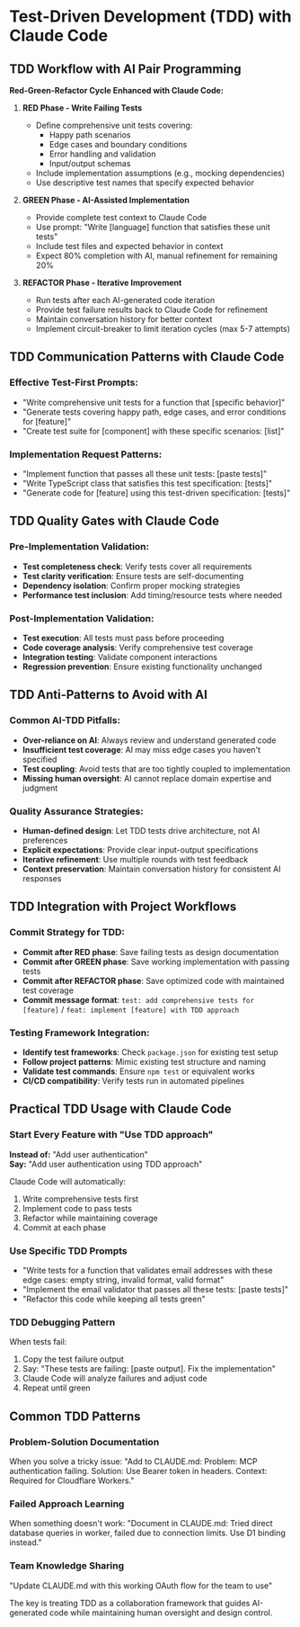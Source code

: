 # Test-Driven Development (TDD) with Claude Code

## TDD Workflow with AI Pair Programming
**Red-Green-Refactor Cycle Enhanced with Claude Code:**

1. **RED Phase - Write Failing Tests**
   - Define comprehensive unit tests covering:
     * Happy path scenarios
     * Edge cases and boundary conditions
     * Error handling and validation
     * Input/output schemas
   - Include implementation assumptions (e.g., mocking dependencies)
   - Use descriptive test names that specify expected behavior

2. **GREEN Phase - AI-Assisted Implementation**
   - Provide complete test context to Claude Code
   - Use prompt: "Write [language] function that satisfies these unit tests"
   - Include test files and expected behavior in context
   - Expect 80% completion with AI, manual refinement for remaining 20%

3. **REFACTOR Phase - Iterative Improvement**
   - Run tests after each AI-generated code iteration
   - Provide test failure results back to Claude Code for refinement
   - Maintain conversation history for better context
   - Implement circuit-breaker to limit iteration cycles (max 5-7 attempts)

## TDD Communication Patterns with Claude Code

### Effective Test-First Prompts:
- "Write comprehensive unit tests for a function that [specific behavior]"
- "Generate tests covering happy path, edge cases, and error conditions for [feature]"
- "Create test suite for [component] with these specific scenarios: [list]"

### Implementation Request Patterns:
- "Implement function that passes all these unit tests: [paste tests]"
- "Write TypeScript class that satisfies this test specification: [tests]"
- "Generate code for [feature] using this test-driven specification: [tests]"

## TDD Quality Gates with Claude Code

### Pre-Implementation Validation:
- **Test completeness check**: Verify tests cover all requirements
- **Test clarity verification**: Ensure tests are self-documenting
- **Dependency isolation**: Confirm proper mocking strategies
- **Performance test inclusion**: Add timing/resource tests where needed

### Post-Implementation Validation:
- **Test execution**: All tests must pass before proceeding
- **Code coverage analysis**: Verify comprehensive test coverage
- **Integration testing**: Validate component interactions
- **Regression prevention**: Ensure existing functionality unchanged

## TDD Anti-Patterns to Avoid with AI

### Common AI-TDD Pitfalls:
- **Over-reliance on AI**: Always review and understand generated code
- **Insufficient test coverage**: AI may miss edge cases you haven't specified
- **Test coupling**: Avoid tests that are too tightly coupled to implementation
- **Missing human oversight**: AI cannot replace domain expertise and judgment

### Quality Assurance Strategies:
- **Human-defined design**: Let TDD tests drive architecture, not AI preferences
- **Explicit expectations**: Provide clear input-output specifications
- **Iterative refinement**: Use multiple rounds with test feedback
- **Context preservation**: Maintain conversation history for consistent AI responses

## TDD Integration with Project Workflows

### Commit Strategy for TDD:
- **Commit after RED phase**: Save failing tests as design documentation
- **Commit after GREEN phase**: Save working implementation with passing tests
- **Commit after REFACTOR phase**: Save optimized code with maintained test coverage
- **Commit message format**: `test: add comprehensive tests for [feature]` / `feat: implement [feature] with TDD approach`

### Testing Framework Integration:
- **Identify test frameworks**: Check `package.json` for existing test setup
- **Follow project patterns**: Mimic existing test structure and naming
- **Validate test commands**: Ensure `npm test` or equivalent works
- **CI/CD compatibility**: Verify tests run in automated pipelines

## Practical TDD Usage with Claude Code

### Start Every Feature with "Use TDD approach"
**Instead of:** "Add user authentication"  
**Say:** "Add user authentication using TDD approach"

Claude Code will automatically:
1. Write comprehensive tests first
2. Implement code to pass tests
3. Refactor while maintaining coverage
4. Commit at each phase

### Use Specific TDD Prompts
- "Write tests for a function that validates email addresses with these edge cases: empty string, invalid format, valid format"
- "Implement the email validator that passes all these tests: [paste tests]"
- "Refactor this code while keeping all tests green"

### TDD Debugging Pattern
When tests fail:
1. Copy the test failure output
2. Say: "These tests are failing: [paste output]. Fix the implementation"
3. Claude Code will analyze failures and adjust code
4. Repeat until green

## Common TDD Patterns

### Problem-Solution Documentation
When you solve a tricky issue:
"Add to CLAUDE.md: Problem: MCP authentication failing. Solution: Use Bearer token in headers. Context: Required for Cloudflare Workers."

### Failed Approach Learning
When something doesn't work:
"Document in CLAUDE.md: Tried direct database queries in worker, failed due to connection limits. Use D1 binding instead."

### Team Knowledge Sharing
"Update CLAUDE.md with this working OAuth flow for the team to use"

The key is treating TDD as a collaboration framework that guides AI-generated code while maintaining human oversight and design control.